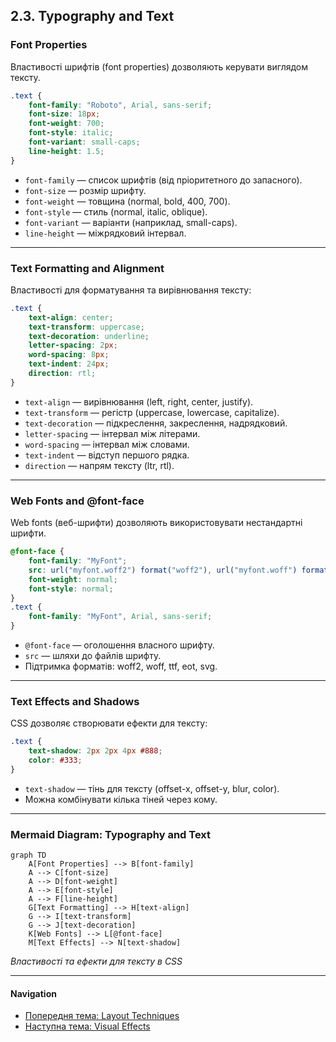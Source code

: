 ## 2.3. Typography and Text

### Font Properties

Властивості шрифтів (font properties) дозволяють керувати виглядом тексту.

```css
.text {
    font-family: "Roboto", Arial, sans-serif;
    font-size: 18px;
    font-weight: 700;
    font-style: italic;
    font-variant: small-caps;
    line-height: 1.5;
}
```

-   `font-family` — список шрифтів (від пріоритетного до запасного).
-   `font-size` — розмір шрифту.
-   `font-weight` — товщина (normal, bold, 400, 700).
-   `font-style` — стиль (normal, italic, oblique).
-   `font-variant` — варіанти (наприклад, small-caps).
-   `line-height` — міжрядковий інтервал.

---

### Text Formatting and Alignment

Властивості для форматування та вирівнювання тексту:

```css
.text {
    text-align: center;
    text-transform: uppercase;
    text-decoration: underline;
    letter-spacing: 2px;
    word-spacing: 8px;
    text-indent: 24px;
    direction: rtl;
}
```

-   `text-align` — вирівнювання (left, right, center, justify).
-   `text-transform` — регістр (uppercase, lowercase, capitalize).
-   `text-decoration` — підкреслення, закреслення, надрядковий.
-   `letter-spacing` — інтервал між літерами.
-   `word-spacing` — інтервал між словами.
-   `text-indent` — відступ першого рядка.
-   `direction` — напрям тексту (ltr, rtl).

---

### Web Fonts and @font-face

Web fonts (веб-шрифти) дозволяють використовувати нестандартні шрифти.

```css
@font-face {
    font-family: "MyFont";
    src: url("myfont.woff2") format("woff2"), url("myfont.woff") format("woff");
    font-weight: normal;
    font-style: normal;
}
.text {
    font-family: "MyFont", Arial, sans-serif;
}
```

-   `@font-face` — оголошення власного шрифту.
-   `src` — шляхи до файлів шрифту.
-   Підтримка форматів: woff2, woff, ttf, eot, svg.

---

### Text Effects and Shadows

CSS дозволяє створювати ефекти для тексту:

```css
.text {
    text-shadow: 2px 2px 4px #888;
    color: #333;
}
```

-   `text-shadow` — тінь для тексту (offset-x, offset-y, blur, color).
-   Можна комбінувати кілька тіней через кому.

---

### Mermaid Diagram: Typography and Text

```mermaid
graph TD
    A[Font Properties] --> B[font-family]
    A --> C[font-size]
    A --> D[font-weight]
    A --> E[font-style]
    A --> F[line-height]
    G[Text Formatting] --> H[text-align]
    G --> I[text-transform]
    G --> J[text-decoration]
    K[Web Fonts] --> L[@font-face]
    M[Text Effects] --> N[text-shadow]
```

_Властивості та ефекти для тексту в CSS_

---

#### Navigation

-   [Попередня тема: Layout Techniques](2.2-layout-techniques.md)
-   [Наступна тема: Visual Effects](2.4-visual-effects.md)
